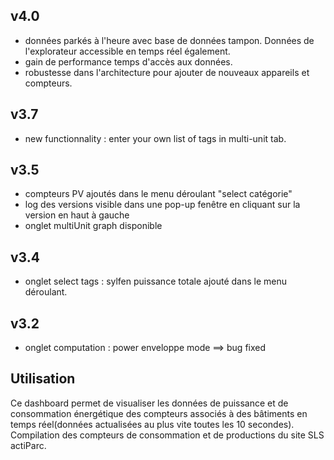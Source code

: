 v4.0
----
- données parkés à l'heure avec base de données tampon. Données de l'explorateur accessible en temps réel également.
- gain de performance temps d'accès aux données.
- robustesse dans l'architecture pour ajouter de nouveaux appareils et compteurs.

v3.7
----
- new functionnality : enter your own list of tags in multi-unit tab.

v3.5
----
- compteurs PV ajoutés dans le menu déroulant "select catégorie"
- log des versions visible dans une pop-up fenêtre en cliquant sur la version en haut à gauche  
- onglet multiUnit graph disponible

v3.4
----
- onglet select tags : sylfen puissance totale ajouté dans le menu déroulant.

v3.2
----
- onglet computation : power enveloppe mode ==> bug fixed

Utilisation
----
Ce dashboard permet de visualiser les données de puissance et de consommation énergétique des compteurs associés à des bâtiments en temps réel(données actualisées au plus vite toutes les 10 secondes). Compilation des compteurs de consommation et de productions du site SLS actiParc.
